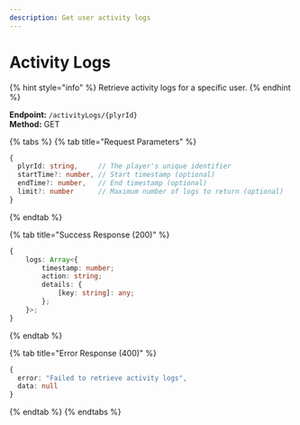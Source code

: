 ```yaml
---
description: Get user activity logs
---
```


# Activity Logs

{% hint style="info" %}
Retrieve activity logs for a specific user.
{% endhint %}

**Endpoint:** `/activityLogs/{plyrId}`\
**Method:** GET

{% tabs %}
{% tab title="Request Parameters" %}
```typescript
{
  plyrId: string,     // The player's unique identifier
  startTime?: number, // Start timestamp (optional)
  endTime?: number,   // End timestamp (optional)
  limit?: number      // Maximum number of logs to return (optional)
}
```
{% endtab %}

{% tab title="Success Response (200)" %}
```typescript
{
    logs: Array<{
        timestamp: number;
        action: string;
        details: {
            [key: string]: any;
        };
    }>;
}
```
{% endtab %}

{% tab title="Error Response (400)" %}
```typescript
{
  error: "Failed to retrieve activity logs",
  data: null
}
```
{% endtab %}
{% endtabs %}
